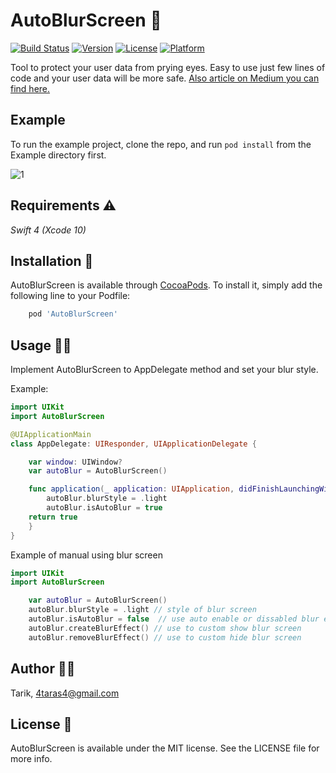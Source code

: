 # AutoBlurScreen 📱

[![Build Status](https://travis-ci.org/4taras4/AutoBlurScreen.svg?branch=master)](https://travis-ci.org/4taras4/AutoBlurScreen)
[![Version](https://img.shields.io/cocoapods/v/AutoBlurScreen.svg?style=flat)](https://cocoapods.org/pods/AutoBlurScreen)
[![License](https://img.shields.io/cocoapods/l/AutoBlurScreen.svg?style=flat)](https://cocoapods.org/pods/AutoBlurScreen)
[![Platform](https://img.shields.io/cocoapods/p/AutoBlurScreen.svg?style=flat)](https://cocoapods.org/pods/AutoBlurScreen)

Tool to protect your user data from prying eyes. Easy to use just few lines of code and your user data will be more safe.
[Also article on Medium you can find here.](https://medium.com/@tarasmarkevych/another-one-thing-to-protect-your-users-data-b4c239683ad1)
## Example

To run the example project, clone the repo, and run  `pod install`  from the Example directory first.

![1](https://media.giphy.com/media/5uCFDX8c1BXJbujpei/giphy.gif)

 ## Requirements  ⚠️
 
*Swift 4  (Xcode 10)*


## Installation 📲

AutoBlurScreen is available through [CocoaPods](https://cocoapods.org). To install
it, simply add the following line to your Podfile:

```ruby
    pod 'AutoBlurScreen'
```

## Usage 👨‍💻  


Implement AutoBlurScreen to AppDelegate method and set your blur style.

Example:

```swift
import UIKit
import AutoBlurScreen

@UIApplicationMain
class AppDelegate: UIResponder, UIApplicationDelegate {

    var window: UIWindow?
    var autoBlur = AutoBlurScreen()

    func application(_ application: UIApplication, didFinishLaunchingWithOptions launchOptions: [UIApplicationLaunchOptionsKey: Any]?) -> Bool {
        autoBlur.blurStyle = .light
        autoBlur.isAutoBlur = true
    return true
    }
}

```
Example of manual using blur screen

```swift
import UIKit
import AutoBlurScreen

    var autoBlur = AutoBlurScreen()
    autoBlur.blurStyle = .light // style of blur screen
    autoBlur.isAutoBlur = false  // use auto enable or dissabled blur effect
    autoBlur.createBlurEffect() // use to custom show blur screen
    autoBlur.removeBlurEffect() // use to custom hide blur screen
```
## Author 👨‍🔧

Tarik, 4taras4@gmail.com

## License 📃

AutoBlurScreen is available under the MIT license. See the LICENSE file for more info.
